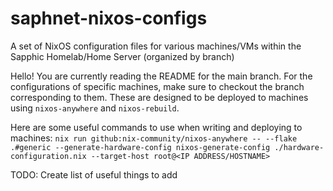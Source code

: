 # saphnet-nixos-configs
A set of NixOS configuration files for various machines/VMs within the Sapphic Homelab/Home Server (organized by branch)

Hello! You are currently reading the README for the main branch. For the configurations of specific machines, make sure to checkout the branch corresponding to them.
These are designed to be deployed to machines using `nixos-anywhere` and `nixos-rebuild`.

Here are some useful commands to use when writing and deploying to machines:
`nix run github:nix-community/nixos-anywhere -- --flake .#generic --generate-hardware-config nixos-generate-config ./hardware-configuration.nix --target-host root@<IP ADDRESS/HOSTNAME>`

TODO: Create list of useful things to add
